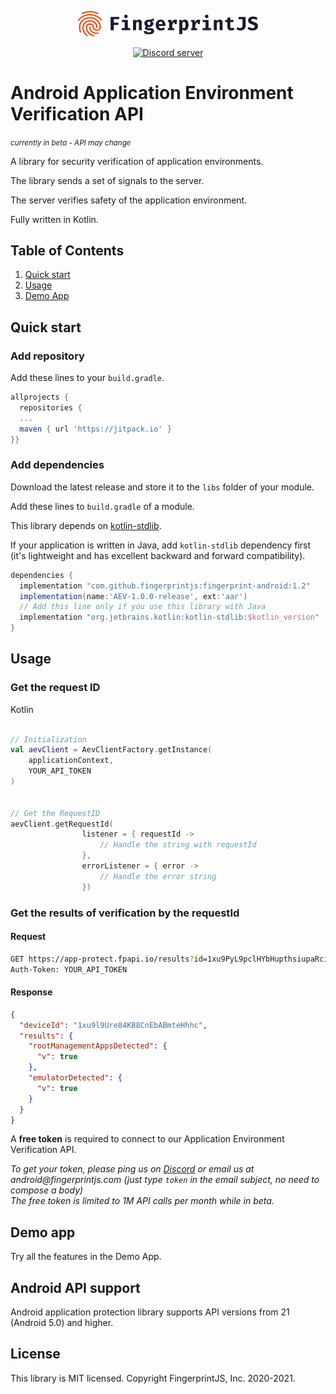 <p align="center">
  <a href="https://fingerprintjs.com">
    <img src="resources/logo.svg" alt="FingerprintJS" width="300px" />
  </a>
</p>
<p align="center">
  <a href="https://discord.gg/39EpE2neBg">
    <img src="https://img.shields.io/discord/852099967190433792?style=logo&label=Discord&logo=Discord&logoColor=white" alt="Discord server">
  </a>
</p>

# Android Application Environment Verification API

<small><i>currently in beta - API may change</i></small>

A library for security verification of application environments.

The library sends a set of signals to the server.

The server verifies safety of the application environment.

Fully written in Kotlin.


## Table of Contents
1. [Quick start](#quick-start)
2. [Usage](#usage)
4. [Demo App](#demo-app)


## Quick start

### Add repository

Add these lines to your `build.gradle`.


```gradle
allprojects {
  repositories {
  ...
  maven { url 'https://jitpack.io' }
}}
```

### Add dependencies

Download the latest release and store it to the `libs` folder of your module. 
 
Add these lines to `build.gradle` of a module.

This library depends on [kotlin-stdlib](https://kotlinlang.org/api/latest/jvm/stdlib/).

If your application is written in Java, add `kotlin-stdlib` dependency first (it's lightweight and has excellent backward and forward compatibility).

```gradle
dependencies {
  implementation "com.github.fingerprintjs:fingerprint-android:1.2"
  implementation(name:'AEV-1.0.0-release', ext:'aar')
  // Add this line only if you use this library with Java
  implementation "org.jetbrains.kotlin:kotlin-stdlib:$kotlin_version"
}

```


## Usage

### Get the request ID

Kotlin

```kotlin

// Initialization
val aevClient = AevClientFactory.getInstance(
    applicationContext,
    YOUR_API_TOKEN
)


// Get the RequestID
aevClient.getRequestId(
                listener = { requestId ->
                    // Handle the string with requestId
                },
                errorListener = { error ->
                    // Handle the error string
                })

```

### Get the results of verification by the requestId

#### Request
```sh
GET https://app-protect.fpapi.io/results?id=1xu9PyL9pclHYbHupthsiupaRci
Auth-Token: YOUR_API_TOKEN
```

#### Response
```json
{
  "deviceId": "1xu9l9Ure84KB8CnEbABmteHhhc",
  "results": {
    "rootManagementAppsDetected": {
      "v": true
    },
    "emulatorDetected": {
      "v": true
    }
  }
}
```

A **free token** is required to connect to our Application Environment Verification API.

_To get your token, please ping us on [Discord](https://discord.com/invite/P6Ya76HkbF) or email us at android@fingerprintjs.com_
_(just type `token` in the email subject, no need to compose a body)_
<br/>
_The free token is limited to 1M API calls per month while in beta._


## Demo app

Try all the features in the Demo App.

## Android API support

Android application protection library  supports API versions from 21 (Android 5.0) and higher.


## License

This library is MIT licensed.
Copyright FingerprintJS, Inc. 2020-2021.

